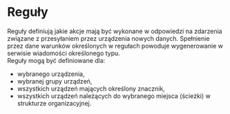 # Reguły

Reguły definiują jakie akcje mają być wykonane w odpowiedzi na zdarzenia związane 
z przesyłaniem przez urządzenia
nowych danych. Spełnienie przez dane warunków określonych w regułach powoduje 
wygenerowanie w serwisie wiadomości 
określonego typu. <br> 
Reguły mogą być definiowane dla:
- wybranego urządzenia,
- wybranej grupy urządzeń,
- wszystkich urządzeń mających określony znacznik,
- wszystkich urządzeń należących do wybranego miejsca (ścieżki) w strukturze organizacyjnej.
